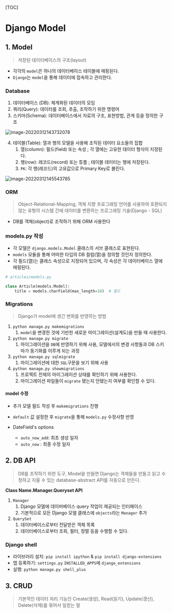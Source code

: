[TOC]

# Django Model

## 1. Model

> 저장된 데이터베이스의 구조(layout)

- 각각의 `model`은 하나의 데이터베이스 테이블에 매핑된다.
- `Django`는 `model`을 통해 데이터에 접속하고 관리한다.

### Database

1. 데이터베이스 (DB): 체계화된 데이터의 모임 
2. 쿼리(Query): 데이터를 조회, 추출, 조작하기 위한 명령어
3. 스키마(Schema): 데이터베이스에서 자료의 구조, 표현방법, 관계 등을 정의한 구조

![image-20220312143732078](C:\Users\jiunHan\Desktop\TIL\Django\md-images\image-20220312143732078.png)

4. 테이블(Table): 열과 행의 모델을 사용해 조직된 데이터 요소들의 집합
   1. 열(column): 필드(field) 또는 속성 ; 각 열에는 고유한 데이터 형식이 지정된다.
   2. 행(row): 레코드(record) 또는 튜플 ; 테이블 데이터는 행에 저장된다.
   3. `PK`: 각 행(레코드)의 고유값으로 Primary Key로 불린다. 

![image-20220312145543785](C:\Users\jiunHan\Desktop\TIL\Django\md-images\image-20220312145543785.png)



### ORM

> Object-Relational-Mapping, 객체 지향 프로그래밍 언어를 사용하여 호환되지 않는 유형의 시스템 간에 데이터를 변환하는 프로그래밍 기술(Django - SQL)

- DB를 객체(object)로 조작하기 위해 ORM 사용한다



### models.py 작성

- 각 모델은 `django.models.Model` 클래스의 서브 클래스로 표현된다.
- `models` 모듈을 통해 어떠한 타입의 DB 컬럼(열)을 정의할 것인지 정의한다.
- 각 필드(열)는 클래스 속성으로 지정되어 있으며, 각 속성은 각 데이터베이스 열에 매핑된다.

```python
# articles/models.py

class Article(models.Model):
    title = models.charField(max_length=10)  # 필드
```



### Migrations

> Django가 model에 생긴 변화를 반영하는 방법

1. `python manage.py makemigrations`
   1. `model`을 변경한 것에 기반한 새로운 마이그레이션(설계도)을 만들 때 사용한다.
2. `python manage.py migrate`
   1. 마이그레이션을 `DB`에 반영하기 위해 사용, 모델에서의 변경 사항들과 DB 스키마가 동기화를 이루게 되는 과정
3. `python manage.py sqlmigrate`
   1. 마이그레이션에 대한 `SQL`구문을 보기 위해 사용
4. `python manage.py showmigrations` 
   1. 프로젝트 전체의 마이그레이션 상태를 확인하기 위해 사용한다.
   2. 마이그레이션 파일들이 `migrate` 됐는지 안됐는지 여부를 확인할 수 있다.

#### model 수정

- 추가 모델 필드 작성 후 `makemigrations` 진행
- `default` 값 설정한 후 `migrate`을 통해 `models.py` 수정사항 반영

- DateField's options
  - `auto_now_add`: 최초 생성 일자
  - `auto_now` : 최종 수정 일자



## 2. DB API

> DB를 조작하기 위한 도구, Model을 만들면 Django는 객체들을 만들고 읽고 수정하고 지울 수 있는 database-abstract API를 자동으로 만든다.

**Class Name.Manager.Queryset API**

1. `Manager` 
   1. Django 모델에 데이버베이스 query 작업이 제공되는 인터페이스
   2. 기본적으로 모든 Django 모델 클래스에 `objects`라는 `Manager` 추가
2. `QuerySet`
   1. 데이터베이스로부터 전달받은 객체 목록
   2. 데이터베이스로부터 조회, 필터, 정렬 등을 수행할 수 있다.

### Django shell

- 라이브러리 설치: `pip install ipython` & `pip install django-extensions` 
- 앱 등록하기: `settings.py` `INSTALLED_APPS`에 `django_extensions` 
- 실행: `python manage.py shell_plus` 



## 3. CRUD

> 기본적인 데이터 처리 기능인 Create(생성), Read(읽기), Update(갱신), Delete(삭제)를 묶어서 일컫는 말